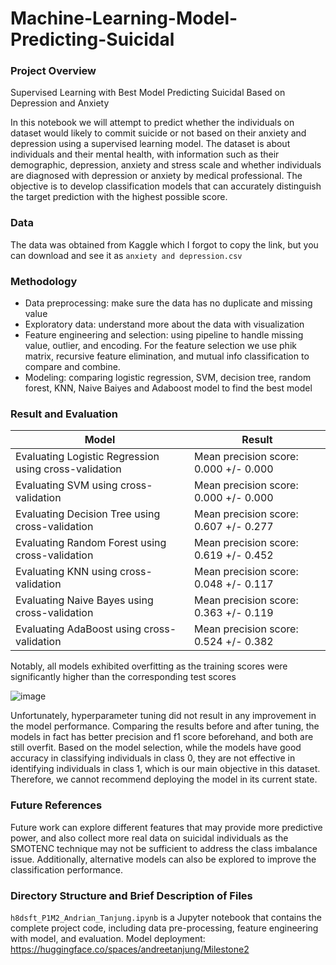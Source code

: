 # Machine-Learning-Model-Predicting-Suicidal
### Project Overview
Supervised Learning with Best Model Predicting Suicidal Based on Depression and Anxiety

In this notebook we will attempt to predict whether the individuals on dataset would likely to commit suicide or not based on their anxiety and depression using a supervised learning model. The dataset is about individuals and their mental health, with information such as their demographic, depression, anxiety and stress scale and whether individuals are diagnosed with depression or anxiety by medical professional. The objective is to develop classification models that can accurately distinguish the target prediction with the highest possible score. 
### Data 
The data was obtained from Kaggle which I forgot to copy the link, but you can download and see it as `anxiety and depression.csv`
### Methodology
- Data preprocessing: make sure the data has no duplicate and missing value
- Exploratory data: understand more about the data with visualization
- Feature engineering and selection: using pipeline to handle missing value, outlier, and encoding. For the feature selection we use phik matrix, recursive feature elimination, and mutual info classification to compare and combine.
- Modeling: comparing logistic regression, SVM, decision tree, random forest, KNN, Naive Baiyes and Adaboost model to find the best model
### Result and Evaluation
| Model | Result |
| --- | --- |
|Evaluating Logistic Regression using cross-validation|Mean precision score: 0.000 +/- 0.000|
|Evaluating SVM using cross-validation|Mean precision score: 0.000 +/- 0.000|
|Evaluating Decision Tree using cross-validation|Mean precision score: 0.607 +/- 0.277|
|Evaluating Random Forest using cross-validation|Mean precision score: 0.619 +/- 0.452|
|Evaluating KNN using cross-validation|Mean precision score: 0.048 +/- 0.117|
|Evaluating Naive Bayes using cross-validation|Mean precision score: 0.363 +/- 0.119|
|Evaluating AdaBoost using cross-validation|Mean precision score: 0.524 +/- 0.382|

Notably, all models exhibited overfitting as the training scores were significantly higher than the corresponding test scores

![image](https://github.com/andreetanjung/Machine-Learning-Model-Predicting-Suicidal/assets/123824152/ec22c79a-8340-4f25-a19f-88d541d90ccc)

Unfortunately, hyperparameter tuning did not result in any improvement in the model performance. Comparing the results before and after tuning, the models in fact has better precision and f1 score beforehand, and both are still overfit. Based on the model selection, while the models have good accuracy in classifying individuals in class 0, they are not effective in identifying individuals in class 1, which is our main objective in this dataset. Therefore, we cannot recommend deploying the model in its current state.
### Future References
Future work can explore different features that may provide more predictive power, and also collect more real data on suicidal individuals as the SMOTENC technique may not be sufficient to address the class imbalance issue. Additionally, alternative models can also be explored to improve the classification performance.
### Directory Structure and Brief Description of Files
`h8dsft_P1M2_Andrian_Tanjung.ipynb` is a Jupyter notebook that contains the complete project code, including data pre-processing, feature engineering with model, and evaluation.
Model deployment: https://huggingface.co/spaces/andreetanjung/Milestone2
